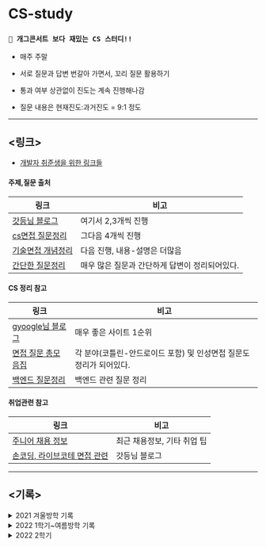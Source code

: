 # CS-study

### `🤣 개그콘서트 보다 재밌는 CS 스터디!!`

- 매주 주말 

- 서로 질문과 답변 번갈아 가면서, 꼬리 질문 활용하기

- 통과 여부 상관없이 진도는 계속 진행해나감

- 질문 내용은 현재진도:과거진도 = 9:1 정도

___

## **<링크>**

- [개발자 취준생을 위한 링크들](https://velog.io/@woo0_hooo/%EC%BB%B4%EA%B3%B5-%EC%B7%A8%EC%A4%80%EC%83%9D%EC%97%90%EA%B2%8C-%EC%9C%A0%EC%9A%A9%ED%95%9C-%EB%A7%81%ED%81%AC%EB%93%A4-%EC%A0%95%EB%A6%AC)


#### 주제,질문 출처
|링크|비고|
|--|--|
|[갓등님 블로그](https://garden1500.tistory.com/11)|여기서 2,3개씩 진행|
|[cs면접 질문정리](https://github.com/devham76/tech-interview-study)|그다음 4개씩 진행|
|[기술면접 개념정리](https://github.com/WeareSoft/tech-interview)|다음 진행, 내용-설명은 더많음|
|[간단한 질문정리](https://velog.io/@xoqja055/%EB%A9%B4%EC%A0%91-%EC%A4%80%EB%B9%84%EB%A5%BC-%ED%95%B4%EB%B3%B4%EC%9E%90-%EB%84%A4%ED%8A%B8%EC%9B%8C%ED%81%AC)|매우 많은 질문과 간단하게 답변이 정리되어있다.|


#### CS 정리 참고
|링크|비고|
|--|--|
|[gyoogle님 블로그](https://gyoogle.dev/blog/)|매우 좋은 사이트 1순위|
|[면접 질문 총모음집](https://github.com/4z7l/tech_interview.zip)|각 분야(코틀린-안드로이드 포함) 및 인성면접 질문도 정리가 되어있다.|
|[백엔드 질문정리](https://github.com/ksundong/backend-interview-question)|백엔드 관련 질문 정리|



#### 취업관련 참고
|링크|비고|
|--|--|
|[주니어 채용 정보](https://github.com/jojoldu/junior-recruit-scheduler)|최근 채용정보, 기타 취업 팁|
|[손코딩, 라이브코테 면접 관련](https://garden1500.tistory.com/6)|갓등님 블로그|

 ___


## **<기록>**

<details>
<summary>2021 겨울방학 기록</summary>

<table>
    <thead>
        <tr>
            <th>날짜</th>
            <th>주제</th>
            <th>관련링크</th>
        </tr>
    </thead>
    <tbody>
        <tr>
            <td rowspan=2>2022.01.02</td>
            <td>HTTP, HTTPS(TLS(SSL))/HTTP 1.1 2.0 3.0/ HTTP RESTFUL / HTTP 응답코드</td>
            <td><a href="https://potent-stop-a1b.notion.site/1-HTTP-HTTPS-TLS-SSL-HTTP-1-1-2-0-3-0-HTTP-RESTFUL-HTTP-2ec5e6b525da45b98b163956ac8c276e">심규렬의 HTTP 정리</a></td>
        </tr>
        <tr>
            <td>웹브라우저에 google.com 치면 일어나는 과정</td>
            <td><a href="https://potent-stop-a1b.notion.site/2-google-com-f0779ac41e624a17bc3cd7e22cc8bc5a">심규렬의 google.com과정 정리</a></td>
        </tr>
        <tr>
            <td rowspan=2>2022.01.09</td>
            <td>OS 스레드 , 프로세스 차이(멀티스레드와 멀티프로세스차이, PCB)</td>
            <td><a href="https://potent-stop-a1b.notion.site/OS-PCB-65cc30f98bc84e438fa4c7f4da80e9c1">심규렬의 스레드vs프로세스 정리</a></td>
        </tr>
        <tr>
            <td>DB 트랜잭션과 트랜잭션 특성 4가지</td>
            <td><a href="https://potent-stop-a1b.notion.site/DB-4-64555c16ad7b459ca873fd4bfedd2050">심규렬의 DB트랜젝선 정리</a></td>
        </tr>
        <tr>
            <td rowspan=2>2022.01.16</td>
            <td>OS 데드락, 데드락 조건 4가지, 동기화( 뮤텍스, 세마포어, 모니터, 스핀락, 어토믹 설명)</td>
            <td><a href="https://potent-stop-a1b.notion.site/OS-4-8ec08b1bb42a486b8c5d5182767bda32">심규렬의 데드락 정리</a></br>
 <a href="https://potent-stop-a1b.notion.site/36413bd8988a47eab0e51a9a9585ea5f">심규렬의 동기화 정리</a></td>
        </tr>
        <tr>
            <td>자바 관련 지식 (JVM, GC/ JAVA 객체지향, 솔리드, 프로그램 실행의 일련과정)</td>
            <td><a href="https://potent-stop-a1b.notion.site/JVM-GC-JAVA-73ed52e37f964b98b2bc962155ce5130">심규렬의 자바관련 정리</a></td>
        </tr>
        <tr>
            <td rowspan=2>2022.01.30</td>
            <td>TCP vs UDP (TCP, UDP 특성)</td>
            <td><a href="https://potent-stop-a1b.notion.site/TCP-vs-UDP-TCP-UDP-1ee73a9cecaf4d058bd02a909bedbbc6">심규렬의 TCP,UDP 정리</a></td>
        </tr>
        <tr>
            <td>세그멘테이션, 페이징 (내부단편화 ,외부단편화)</td>
            <td><a href="https://potent-stop-a1b.notion.site/7305b086c489458e90a46087058517ea">심규렬의 페이징,세그멘테이션 정리</a></td>
        </tr>
        <tr>
            <td rowspan=2>2022.02.06</td>
            <td>DB 인덱스 , 인덱스 거는이유, 인덱스에 왜 해쉬 보다 B Tree를 쓰는지?</td>
            <td><a href="https://potent-stop-a1b.notion.site/DB-B-Tree-d448ea26be7c48e1984bffefafd25d7f">심규렬의 DB인덱스 정리</a></td>
        </tr>
        <tr>
            <td>메모리구조/ 스택/ 힙/ 데이터/ 코드 영역 - 선언하면 어느쪽에 저장되는지 설명</td>
            <td><a href="https://potent-stop-a1b.notion.site/1ce8477b2700436c8176042f81cad38c">심규렬의 메모리구조 정리</a></td>
        </tr>
        <tr>
            <td rowspan=2>2022.02.13</td>
            <td>(자료구조 질문 )맵 vs 해쉬맵 / 리스트 vs 배열(어레이) /스택 vs큐 차이</td>
            <td><a href="https://potent-stop-a1b.notion.site/vs-vs-vs-30ab1f4819e84095bf86cfdc91dbf79c">규렬의 자료구조 정리</a></td>
        </tr>
        <tr>
            <td>정렬종류 , 퀵소트 설명 ( 추가적인 손코딩 ) </td>
            <td><a href="https://potent-stop-a1b.notion.site/45de2c85fad64fce8dc0aca13a5863b9">규렬의 정렬알고리즘 정리</a></td>
        </tr>
        <tr>
            <td rowspan=2>2022.02.20</td>
            <td>OSI 계층 말하기(각각 알려진 유명 프로토콜)</td>
            <td><a href="https://potent-stop-a1b.notion.site/OSI-49a4cbaa10274757a2d0b62cbba4fbf7">규렬의 osi계층 정리</a></td>
        </tr>
        <tr>
            <td>DB 정규화, 비정규화(역정규화)</td>
            <td><a href="https://potent-stop-a1b.notion.site/DB-53406fef33ad42c7805a908ca9425683">규렬의 db정규화 정리</a></td>
        </tr>
        <tr>
            <td rowspan=1>2022.02.27</td>
            <td>DB 트랜잭션 격리수준</td>
            <td><a href="https://potent-stop-a1b.notion.site/DB-7e359ae6261b4f6483e6883d418e0f4b">규렬의 db격리수준 정리</a></td>
        </tr>
    </tbody>
</table>

</details>
<details>
<summary>2022 1학기~여름방학 기록</summary>
<table>
    <thead>
        <tr>
            <th>날짜</th>
            <th>주제</th>
            <th>분야</th>
        </tr>
    </thead>
    <tbody>
        <tr>
            <td rowspan=3>2022.02.27</td>
            <td>tcp/udp의 차이점을 설명하라</td>
            <td>네트워크</td>
        </tr>
        <tr>
            <td>OS란 무엇이며, 핵심 기능은?</td>
            <td>운영체제</td>
        </tr>
        <tr>
            <td>Primary Key, Foreign Key, ER 모델이란?</td>
            <td>데이터베이스</td>
        </tr>
        <tr>
            <td rowspan=4>2022.03.06</td>
            <td>quick sort가 일어나는 과정을 설명해주세요</td>
            <td>알고리즘</td>
        </tr>
        <tr>
            <td>자바 컴파일 과정을 설명하라</td>
            <td>자바</td>
        </tr>
        <tr>
            <td>sw공학이란? 필요한 이유? 좋은 설계란? </td>
            <td>스프트웨어엔지니어링</td>
        </tr>
        <tr>
            <td>흐름제어기법중 슬라이딩 윈도우 방식에대해 설명하라</td>
            <td>네트워크</td>
        </tr>
        <tr>
            <td rowspan=6>2022.03.12</td>
            <td>브라우저에 네이버홈페이지 url을 입력했을때 일어나는 과정을 설명해라</td>
            <td>네트워크</td>
        </tr>
        <tr>
            <td>부팅이 되는 과정을 설명하시오</td>
            <td>운영체제</td>
        </tr>
        <tr>
            <td>정규화에 대해서 말해보시오, 정규화의 목적은? </td>
            <td>데이터베이스</td>
        </tr>
        <tr>
            <td>insertion sort가 일어나는 과정을 설명해주세요</td>
            <td>알고리즘</td>
        </tr>
        <tr>
            <td>String, StringBuffer, StringBuilder의 차이점에 대해 설명하라 </td>
            <td>자바</td>
        </tr>
        <tr>
            <td>형상관리란?</td>
            <td>스프트웨어엔지니어링</td>
        </tr>
        <tr>
            <td rowspan=4>2022.03.20</td>
            <td>프로세스의 5가지 상태에 대해 설명하시오</td>
            <td>운영체제</td>
        </tr>
        <tr>
            <td>무결성에 대해 말해보시오</td>
            <td>데이터베이스</td>
        </tr>
        <tr>
            <td>DFS와 BFS의 차이를 말해주세요 </td>
            <td>알고리즘</td>
        </tr>
        <tr>
            <td>OOP의 4가지 특징</td>
            <td>자바</td>
        </tr>
       <tr>
            <td rowspan=4>2022.03.25</td>
            <td>Singleton, Adapter, Template패턴은 어떤 것인가? 왜 사용하는지? 코드 구현해보시오</td>
            <td>스프트웨어엔지니어링</td>
        </tr>
        <tr>
            <td>OSI 7계층에대해 설명하여라(TCP/IP 4계층)</td>
            <td>네트워크</td>
        </tr>
        <tr>
            <td>메모리 계층 구조를 설명하시오 </td>
            <td>운영체제</td>
        </tr>
        <tr>
            <td>조인이 무엇인지?(inner, left, right, outer)</td>
            <td>데이터베이스</td>
        </tr>
        <tr>
            <td rowspan=4>2022.04.03</td>
            <td>이분 탐색 알고리즘에 대해 설명해주세요</td>
            <td>알고리즘</td>
        </tr>
        <tr>
            <td>오버로딩과 오버라이딩의 차이</td>
            <td>자바</td>
        </tr>
        <tr>
            <td>코드 결합도와 응집도란? </td>
            <td>스프트웨어엔지니어링</td>
        </tr>
        <tr>
            <td>Restful API란?</td>
            <td>네트워크</td>
        </tr>
        <tr>
            <td rowspan=4>2022.04.09</td>
            <td>캐시와 버퍼의 차이점은?</td>
            <td>운영체제</td>
        </tr>
        <tr>
            <td>NoSQL이란? 기존RDBMS와 다른점은?</td>
            <td>데이터베이스</td>
        </tr>
        <tr>
            <td>알고있는 정렬 알고리즘과 그 중 좋아하는 정렬알고리즘 설명해주세요</td>
            <td>알고리즘</td>
        </tr>
        <tr>
            <td>HashMap과 TreeMap의 차이</td>
            <td>자바</td>
        </tr>
        <tr>
            <td rowspan=4>2022.04.16</td>
            <td>블랙박스/화이트박스 테스트란?</td>
            <td>스프트웨어엔지니어링</td>
        </tr>
        <tr>
            <td>3-way handshaking이란?</td>
            <td>네트워크</td>
        </tr>
        <tr>
            <td>세마포어와 뮤텍스란? 차이점은 무엇인가?</td>
            <td>운영체제</td>
        </tr>
        <tr>
            <td>트랜잭션이란?(+트랜잭션의 성질)</td>
            <td>데이터베이스</td>
        </tr>
        <tr>
            <td rowspan=4>2022.04.30</td>
            <td>두개의 stack을 이용해 queue를 구현하라</td>
            <td>알고리즘</td>
        </tr>
        <tr>
            <td>GC에 대해 설명하라</td>
            <td>자바</td>
        </tr>
        <tr>
            <td>Agile 방법론이 무엇인지 설명해주세요</td>
            <td>스프트웨어엔지니어링</td>
        </tr>
        <tr>
            <td>HTTP와 HTTPS의 차이는?</td>
            <td>네트워크</td>
        </tr>
        <tr>
            <td rowspan=4>2022.05.21</td>
            <td>메모리 단편화란? / 페이징과 세그멘테이션?</td>
            <td>운영체제</td>
        </tr>
        <tr>
            <td>2단계 락킹이란?</td>
            <td>데이터베이스</td>
        </tr>
        <tr>
            <td>LinkedList의 원소를 역순으로 출력하는 방법은?</td>
            <td>알고리즘</td>
        </tr>
        <tr>
            <td>자바의 메모리구조는?</td>
            <td>자바</td>
        </tr>
        <tr>
            <td rowspan=4>2022.05.28</td>
            <td>소프트웨어 생명 주기 모델은 무엇이고 어떤 모델이 있는지 설명해주세요</td>
            <td>스프트웨어엔지니어링</td>
        </tr>
        <tr>
            <td>GET과 POST의 차이는?</td>
            <td>네트워크</td>
        </tr>
        <tr>
            <td>선점스케줄링과 비선점스케줄링, 그리고 해당하는 알고리즘 한개씩 말하시오</td>
            <td>운영체제</td>
        </tr>
        <tr>
            <td>공유락, 배타락이란?</td>
            <td>데이터베이스</td>
        </tr>
        <tr>
            <td rowspan=4>2022.06.04</td>
            <td>tree와 graph를 설명하라</td>
            <td>알고리즘</td>
        </tr>
        <tr>
            <td>동등성(equals)과 동일성(==)에 대해 설명하라</td>
            <td>자바</td>
        </tr>
        <tr>
            <td>CVS, SVN, GIT에 대해서 아는대로 설명해 보시오.</td>
            <td>스프트웨어엔지니어링</td>
        </tr>
        <tr>
            <td>TCP/IP 프로토콜 스택 4계층으로 구분짓고 설명하라</td>
            <td>네트워크 </td>
        </tr>
        <tr>
            <td rowspan=4>2022.06.18</td>
            <td>문맥교환이란?</td>
            <td>운영체제</td>
        </tr>
        <tr>
            <td>색인이란? 색인을 사용했을때 장단점?</td>
            <td>데이터베이스</td>
        </tr>
        <tr>
            <td>해싱의 충돌을 해결하는 방법들을 설명하라 </td>
            <td>알고리즘</td>
        </tr>
        <tr>
            <td>제네릭과 와일드카드에 대해 설명하라 </td>
            <td>자바 </td>
        </tr>
        <tr>
            <td rowspan=4>2022.06.26</td>
            <td>형상 관리를 잘못하면 어떤 문제가 발생하나요?</td>
            <td>소프트웨어엔지니어링</td>
        </tr>
        <tr>
            <td>Session과 Cookie 차이는?</td>
            <td>네트워크</td>
        </tr>
        <tr>
            <td>PCB란?</td>
            <td>운영체제</td>
        </tr>
        <tr>
            <td>역정규화를 하는 이유는 무엇인가?</td>
            <td>데이터베이스</td>
        </tr>
        <tr>
            <td rowspan=4>2022.07.03</td>
            <td>huffman encoding에 대해 설명하라</td>
            <td>알고리즘</td>
        </tr>
        <tr>
            <td>멀티스레딩환경에서 동기화문제를 해결하는 방법에대해 설명하라 (syncronized, atomic, volatile)</td>
            <td>자바</td>
        </tr>
        <tr>
            <td>객체지향과 절차지향 차이 설명해주세요</td>
            <td>소프트웨어엔지니어링</td>
        </tr>
        <tr>
            <td>iocp</td>
            <td>네트워크</td>
        </tr>
        <tr>
            <td rowspan=4>2022.07.10</td>
            <td>가상메모리란?</td>
            <td>운영체제</td>
        </tr>
        <tr>
            <td>view관련</td>
            <td>데이터베이스</td>
        </tr>
        <tr>
            <td>벨만포드 알고리즘과 다익스트라 알고리즘의 차이점?</td>
            <td>알고리즘</td>
        </tr>
        <tr>
            <td>java의 접근 제어자의 종류와 특징 설명해주세요</td>
            <td>자바</td>
        </tr>
        <tr>
            <td rowspan=4>2022.07.17</td>
            <td>MVP패턴, MVVM패턴이란?</td>
            <td>소프트웨어엔지니어링</td>
        </tr>
        <tr>
            <td>http keep alive / tcp keep alive</td>
            <td>네트워크</td>
        </tr>
        <tr>
            <td>Deadlock이란?</td>
            <td>운영체제</td>
        </tr>
        <tr>
            <td>데이터베이스 풀</td>
            <td>데이터베이스</td>
        </tr>
        <tr>
            <td rowspan=4>2022.07.31</td>
            <td>MST 알고리즘(Spanning Tree란?)</td>
            <td>알고리즘</td>
        </tr>
        <tr>
            <td>non-static 멤버와 static멤버의 차이 설명해주세요</td>
            <td>자바</td>
        </tr>
        <tr>
            <td>TDD란?</td>
            <td>소프트웨어엔지니어링</td>
        </tr>
        <tr>
            <td>ssl</td>
            <td>네트워크</td>
        </tr>
        <tr>
            <td rowspan=4>2022.08.06</td>
            <td>프로세스의 메모리구조?</td>
            <td>운영체제</td>
        </tr>
        <tr>
            <td>정규화(1차 2차 3차 BCNF)</td>
            <td>데이터베이스</td>
        </tr>
        <tr>
            <td>우선순위 큐의 구조 설명</td>
            <td>알고리즘</td>
        </tr>
        <tr>
            <td>final 키워드 (final/finally/finalize) 설명해주세요</td>
            <td>자바</td>
        </tr>
        <tr>
            <td rowspan=4>2022.08.13</td>
            <td>Java에서 Builder 패턴을 사용하는이유는?</td>
            <td>소프트웨어엔지니어링</td>
        </tr>
        <tr>
            <td>tcp udp 패킷구조 차이점</td>
            <td>네트워크</td>
        </tr>
        <tr>
            <td>thrashing이란?</td>
            <td>운영체제</td>
        </tr>
        <tr>
            <td>트랜잭션(Transaction) 이란</td>
            <td>데이터베이스</td>
        </tr>
        <tr>
            <td rowspan=4>2022.08.21</td>
            <td>heap에서 delete 과정을 그려라</td>
            <td>알고리즘</td>
        </tr>
        <tr>
            <td>인터페이스와 추상 클래스의 차이(Interface vs Abstract Class) 설명해주세요</td>
            <td>자바</td>
        </tr>
        <tr>
            <td>Observer 패턴은?</td>
            <td>소프트웨어엔지니어링</td>
        </tr>
        <tr>
            <td>리피터, 허브, 브릿지, 라우터와 L2, L3, L4, L7 스위치 차이점</td>
            <td>네트워크</td>
        </tr>
        <tr>
            <td rowspan=4>2022.08.27</td>
            <td>프로세스간 통신하는 방법은?</td>
            <td>운영체제</td>
        </tr>
        <tr>
            <td>트랜잭션 격리 수준(Transaction Isolation Level)</td>
            <td>데이터베이스</td>
        </tr>
        <tr>
            <td>이진트리, 이진 검색트리, 힙이 각각 무엇인지 설명해주세요</td>
            <td>알고리즘</td>
        </tr>
        <tr>
            <td>set, list, map의 차이와 각각의 인터페이스 구현체의 종류를 설명해주세요</td>
            <td>자바</td>
        </tr>
        <tr>
            <td rowspan=4>2022.09.03</td>
            <td>Java에서 팩토리 메서드 패턴을 사용하는 이유는?</td>
            <td>소프트웨어 엔지니어링</td>
        </tr>
        <tr>
            <td>HTTP 자세히 설명해주세요</td>
            <td>네트워크</td>
        </tr>
        <tr>
            <td>Thread 가 3개 생성 되었을 때 t1, t2, t3의 순서가 보장 되는 코드를 짜 보세요.</td>
            <td>운영체제</td>
        </tr>
        <tr>
            <td>Join</td>
            <td>데이터베이스</td>
        </tr>
    </tbody>
</table>
</details>

<details>
<summary>2022 2학기</summary>
<table>
    <thead>
        <tr>
            <th>날짜</th>
            <th>주제</th>
            <th>분야</th>
        </tr>
    </thead>
    <tbody>
        <tr>
            <td rowspan=4>2022.09.09</td>
            <td>Array</td>
            <td>Data Structure</td>
        </tr>
        <tr>
            <td>OSI 7계층</td>
            <td>Network</td>
        </tr>
        <tr>
            <td>프로세스와 스레드의 차이(Process vs Thread)</td>
            <td>OS</td>
        </tr>
        <tr>
            <td>SQL injection</td>
            <td>DB</td>
        </tr>
        <tr>
            <td rowspan=4>2022.09.17</td>
            <td>디자인 패턴의 개념과 종류</td>
            <td>Design Pattern</td>
        </tr>
        <tr>
            <td>BigO</td>
            <td>Algorithm</td>
        </tr>
        <tr>
            <td>java 프로그래밍이란</td>
            <td>Java</td>
        </tr>
        <tr>
            <td>TDD란</td>
            <td>ETC</td>
        </tr>
        <tr>
            <td rowspan=4>2022.09.24</td>
            <td></td>
            <td></td>
        </tr>
        <tr>
            <td></td>
            <td></td>
        </tr>
        <tr>
            <td></td>
            <td></td>
        </tr>
        <tr>
            <td></td>
            <td></td>
        </tr>
        <tr>
            <td rowspan=5>2022.10.01</td>
            <td></td>
            <td></td>
        </tr>
        <tr>
            <td></td>
            <td></td>
        </tr>
        <tr>
            <td></td>
            <td></td>
        </tr>
        <tr>
            <td></td>
            <td></td>
        </tr>
        <tr>
            <td></td>
            <td></td>
        </tr>
    </tbody>
</table>
</details>

 
